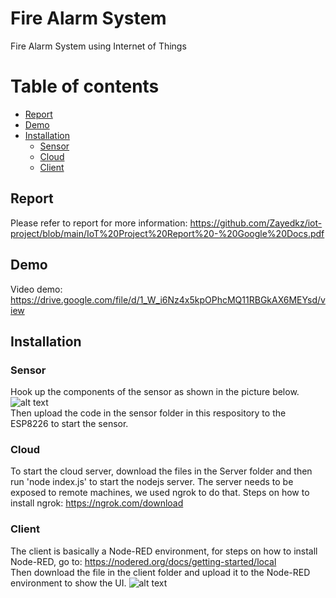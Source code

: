 # Fire Alarm System

Fire Alarm System using Internet of Things

# Table of contents
* [Report](#report)
* [Demo](#demo)
* [Installation](#installation)
  * [Sensor](#sensor)
  * [Cloud](#cloud)
  * [Client](#client)

## Report
Please refer to report for more information: https://github.com/Zayedkz/iot-project/blob/main/IoT%20Project%20Report%20-%20Google%20Docs.pdf

## Demo
Video demo: https://drive.google.com/file/d/1_W_i6Nz4x5kpOPhcMQ11RBGkAX6MEYsd/view

## Installation

### Sensor
Hook up the components of the sensor as shown in the picture below. 
![alt text](https://i.gyazo.com/fb76b1e2641caa060356c030f81c628c.png)
<br> Then upload the code in the sensor folder in this respository to the ESP8226 to start the sensor.

### Cloud
To start the cloud server, download the files in the Server folder and then run 'node index.js' to start the nodejs server. The server needs to be exposed to remote machines, we used ngrok to do that. Steps on how to install ngrok: https://ngrok.com/download

### Client
The client is basically a Node-RED environment, for steps on how to install Node-RED, go to: https://nodered.org/docs/getting-started/local
<br>Then download the file in the client folder and upload it to the Node-RED environment to show the UI.
![alt text](https://i.gyazo.com/5fbeaee43627924cb18f2f75c3db519c.png)
